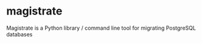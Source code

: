 # magistrate

Magistrate is a Python library / command line tool for migrating PostgreSQL databases
